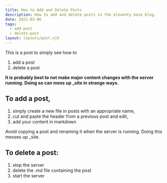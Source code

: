 ```yaml
---
title: How to Add and Delete Posts 
description: How to add and delete posts in the eleventy base blog.
date: 2021-02-06
tags:
  - add-post
  - delete-post
layout: layouts/post.njk
---
```


This is a post to simply see how to 
1. add a post
2. delete a post

**It is probably best to not make major content changes with the server running. Doing so can mess up _site in strange ways.**

## To add a post, 
1. simply create a new file in posts with an appropriate name, 
2. cut and paste the header from a previous post and edit,
3. add your content in markdown

Avoid copying a post and renaming it when the server is running. Doing this messes up _site. 

## To delete a post:
1. stop the server
2. delete the .md file containing the post
3. start the server


